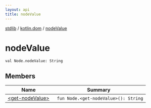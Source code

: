 ```yaml
---
layout: api
title: nodeValue
---
```

[stdlib](../../index.html) / [kotlin.dom](../index.html) / [nodeValue](index.html)

# nodeValue

```
val Node.nodeValue: String
```
## Members
| Name | Summary |
|------|---------|
|[&lt;get-nodeValue&gt;](_get-nodeValue_.html)|&nbsp;&nbsp;`fun Node.<get-nodeValue>(): String`<br>|
